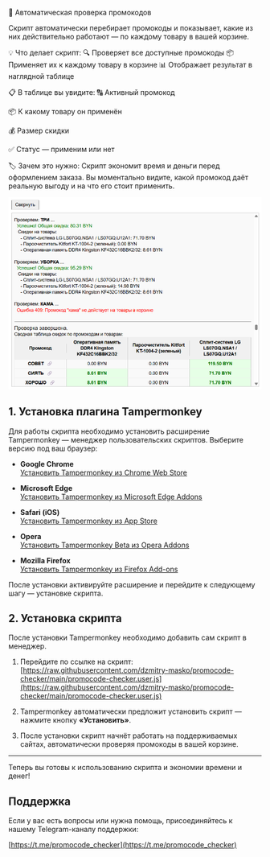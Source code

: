 🧾 Автоматическая проверка промокодов

Скрипт автоматически перебирает промокоды и показывает, какие из них действительно работают — по каждому товару в вашей корзине.

💡 Что делает скрипт:
🔍 Проверяет все доступные промокоды
📦 Применяет их к каждому товару в корзине
📊 Отображает результат в наглядной таблице

📋 В таблице вы увидите:
🔠 Активный промокод

📦 К какому товару он применён

💰 Размер скидки

✅ Статус — применим или нет

🏷️ Зачем это нужно:
Скрипт экономит время и деньги перед оформлением заказа. Вы моментально видите, какой промокод даёт реальную выгоду и на что его стоит применить.

<p align="center">
  <img src="images/1.png" alt="" />
</p>

## 1. Установка плагина Tampermonkey

Для работы скрипта необходимо установить расширение Tampermonkey — менеджер пользовательских скриптов. Выберите версию под ваш браузер:

- **Google Chrome**  
  [Установить Tampermonkey из Chrome Web Store](https://chromewebstore.google.com/detail/tampermonkey/dhdgffkkebhmkfjojejmpbldmpobfkfo)

- **Microsoft Edge**  
  [Установить Tampermonkey из Microsoft Edge Addons](https://microsoftedge.microsoft.com/addons/detail/iikmkjmpaadaobahmlepeloendndfphd)

- **Safari (iOS)**  
  [Установить Tampermonkey из App Store](https://apps.apple.com/app/tampermonkey/id6738342400)

- **Opera**  
  [Установить Tampermonkey Beta из Opera Addons](https://addons.opera.com/en/extensions/details/tampermonkey-beta/)

- **Mozilla Firefox**  
  [Установить Tampermonkey из Firefox Add-ons](https://addons.mozilla.org/en-US/firefox/addon/tampermonkey/)

После установки активируйте расширение и перейдите к следующему шагу — установке скрипта.

## 2. Установка скрипта

После установки Tampermonkey необходимо добавить сам скрипт в менеджер.

1. Перейдите по ссылке на скрипт:  
   [https://raw.githubusercontent.com/dzmitry-masko/promocode-checker/main/promocode-checker.user.js](https://raw.githubusercontent.com/dzmitry-masko/promocode-checker/main/promocode-checker.user.js)

2. Tampermonkey автоматически предложит установить скрипт — нажмите кнопку **«Установить»**.

3. После установки скрипт начнёт работать на поддерживаемых сайтах, автоматически проверяя промокоды в вашей корзине.

---

Теперь вы готовы к использованию скрипта и экономии времени и денег!

## Поддержка

Если у вас есть вопросы или нужна помощь, присоединяйтесь к нашему Telegram-каналу поддержки:

[https://t.me/promocode_checker](https://t.me/promocode_checker)
